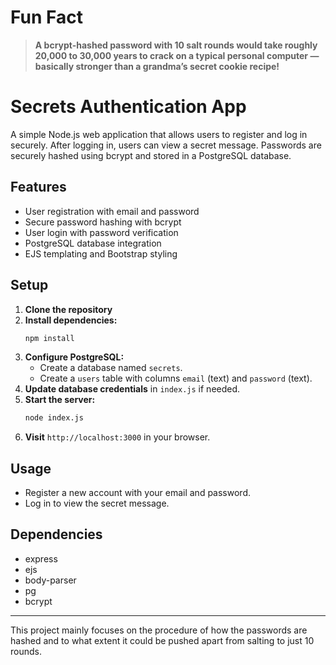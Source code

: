 # Fun Fact

> **A bcrypt-hashed password with 10 salt rounds would take roughly 20,000 to 30,000 years to crack on a typical personal computer — basically stronger than a grandma’s secret cookie recipe!**


# Secrets Authentication App

A simple Node.js web application that allows users to register and log in securely. After logging in, users can view a secret message. Passwords are securely hashed using bcrypt and stored in a PostgreSQL database.

## Features
- User registration with email and password
- Secure password hashing with bcrypt
- User login with password verification
- PostgreSQL database integration
- EJS templating and Bootstrap styling

## Setup
1. **Clone the repository**
2. **Install dependencies:**
   ```bash
   npm install
   ```
3. **Configure PostgreSQL:**
   - Create a database named `secrets`.
   - Create a `users` table with columns `email` (text) and `password` (text).
4. **Update database credentials** in `index.js` if needed.
5. **Start the server:**
   ```bash
   node index.js
   ```
6. **Visit** `http://localhost:3000` in your browser.

## Usage
- Register a new account with your email and password.
- Log in to view the secret message.

## Dependencies
- express
- ejs
- body-parser
- pg
- bcrypt

---
This project mainly focuses on the procedure of how the passwords are hashed and to what extent it could be pushed apart from salting to just 10 rounds.
